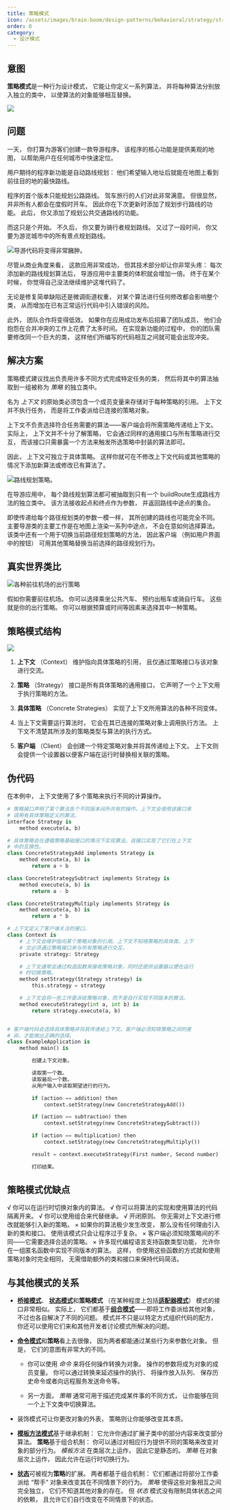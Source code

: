 ```yaml
---
title: 策略模式
icon: /assets/images/brain-boom/design-patterns/behavioral/strategy/strategy-mini.png
order: 8
category:
  - 设计模式
---
```


## 意图

**策略模式**是一种行为设计模式， 它能让你定义一系列算法， 并将每种算法分别放入独立的类中， 以使算法的对象能够相互替换。

![](../../../../.vuepress/public/assets/images/brain-boom/design-patterns/behavioral/strategy/strategy.png)

## 问题

一天， 你打算为游客们创建一款导游程序。 该程序的核心功能是提供美观的地图， 以帮助用户在任何城市中快速定位。

用户期待的程序新功能是自动路线规划： 他们希望输入地址后就能在地图上看到前往目的地的最快路线。

程序的首个版本只能规划公路路线。 驾车旅行的人们对此非常满意。 但很显然， 并非所有人都会在度假时开车。 因此你在下次更新时添加了规划步行路线的功能。 此后， 你又添加了规划公共交通路线的功能。

而这只是个开始。 不久后， 你又要为骑行者规划路线。 又过了一段时间， 你又要为游览城市中的所有景点规划路线。

![导游代码将变得非常臃肿。](../../../../.vuepress/public/assets/images/brain-boom/design-patterns/behavioral/strategy/problem.png)

尽管从商业角度来看， 这款应用非常成功， 但其技术部分却让你非常头疼： 每次添加新的路线规划算法后， 导游应用中主要类的体积就会增加一倍。 终于在某个时候， 你觉得自己没法继续维护这堆代码了。

无论是修复简单缺陷还是微调街道权重， 对某个算法进行任何修改都会影响整个类， 从而增加在已有正常运行代码中引入错误的风险。

此外， 团队合作将变得低效。 如果你在应用成功发布后招募了团队成员， 他们会抱怨在合并冲突的工作上花费了太多时间。 在实现新功能的过程中， 你的团队需要修改同一个巨大的类， 这样他们所编写的代码相互之间就可能会出现冲突。

## 解决方案

策略模式建议找出负责用许多不同方式完成特定任务的类， 然后将其中的算法抽取到一组被称为 *策略* 的独立类中。

名为 *上下文* 的原始类必须包含一个成员变量来存储对于每种策略的引用。 上下文并不执行任务， 而是将工作委派给已连接的策略对象。

上下文不负责选择符合任务需要的算法——客户端会将所需策略传递给上下文。 实际上， 上下文并不十分了解策略， 它会通过同样的通用接口与所有策略进行交互， 而该接口只需暴露一个方法来触发所选策略中封装的算法即可。

因此， 上下文可独立于具体策略。 这样你就可在不修改上下文代码或其他策略的情况下添加新算法或修改已有算法了。

![路线规划策略。](../../../../.vuepress/public/assets/images/brain-boom/design-patterns/behavioral/strategy/solution.png)

在导游应用中， 每个路线规划算法都可被抽取到只有一个 build­Route生成路线方法的独立类中。 该方法接收起点和终点作为参数， 并返回路线中途点的集合。

即使传递给每个路径规划类的参数一模一样， 其所创建的路线也可能完全不同。 主要导游类的主要工作是在地图上渲染一系列中途点， 不会在意如何选择算法。 该类中还有一个用于切换当前路径规划策略的方法， 因此客户端 （例如用户界面中的按钮） 可用其他策略替换当前选择的路径规划行为。

## 真实世界类比

![各种前往机场的出行策略](../../../../.vuepress/public/assets/images/brain-boom/design-patterns/behavioral/strategy/strategy-comic-1-zh.png)

假如你需要前往机场。 你可以选择乘坐公共汽车、 预约出租车或骑自行车。 这些就是你的出行策略。 你可以根据预算或时间等因素来选择其中一种策略。

## 策略模式结构

![](../../../../.vuepress/public/assets/images/brain-boom/design-patterns/behavioral/strategy/structure.png)

1. **上下文** （Context） 维护指向具体策略的引用， 且仅通过策略接口与该对象进行交流。

2. **策略** （Strategy） 接口是所有具体策略的通用接口， 它声明了一个上下文用于执行策略的方法。

3. **具体策略** （Concrete Strategies） 实现了上下文所用算法的各种不同变体。

4. 当上下文需要运行算法时， 它会在其已连接的策略对象上调用执行方法。 上下文不清楚其所涉及的策略类型与算法的执行方式。

5. **客户端** （Client） 会创建一个特定策略对象并将其传递给上下文。 上下文则会提供一个设置器以便客户端在运行时替换相关联的策略。

## 伪代码
在本例中， 上下文使用了多个策略来执行不同的计算操作。

```py
# 策略接口声明了某个算法各个不同版本间所共有的操作。上下文会使用该接口来
# 调用有具体策略定义的算法。
interface Strategy is
    method execute(a, b)

# 具体策略会在遵循策略基础接口的情况下实现算法。该接口实现了它们在上下文
# 中的互换性。
class ConcreteStrategyAdd implements Strategy is
    method execute(a, b) is
        return a + b

class ConcreteStrategySubtract implements Strategy is
    method execute(a, b) is
        return a - b

class ConcreteStrategyMultiply implements Strategy is
    method execute(a, b) is
        return a * b

# 上下文定义了客户端关注的接口。
class Context is
    # 上下文会维护指向某个策略对象的引用。上下文不知晓策略的具体类。上下
    # 文必须通过策略接口来与所有策略进行交互。
    private strategy: Strategy

    # 上下文通常会通过构造函数来接收策略对象，同时还提供设置器以便在运行
    # 时切换策略。
    method setStrategy(Strategy strategy) is
        this.strategy = strategy

    # 上下文会将一些工作委派给策略对象，而不是自行实现不同版本的算法。
    method executeStrategy(int a, int b) is
        return strategy.execute(a, b)


# 客户端代码会选择具体策略并将其传递给上下文。客户端必须知晓策略之间的差
# 异，才能做出正确的选择。
class ExampleApplication is
    method main() is

        创建上下文对象。

        读取第一个数。
        读取最后一个数。
        从用户输入中读取期望进行的行为。

        if (action == addition) then
            context.setStrategy(new ConcreteStrategyAdd())

        if (action == subtraction) then
            context.setStrategy(new ConcreteStrategySubtract())

        if (action == multiplication) then
            context.setStrategy(new ConcreteStrategyMultiply())

        result = context.executeStrategy(First number, Second number)

        打印结果。
```

## 策略模式优缺点
√ 你可以在运行时切换对象内的算法。
√ 你可以将算法的实现和使用算法的代码隔离开来。
√ 你可以使用组合来代替继承。
√ 开闭原则。 你无需对上下文进行修改就能够引入新的策略。
× 如果你的算法极少发生改变， 那么没有任何理由引入新的类和接口。 使用该模式只会让程序过于复杂。
× 客户端必须知晓策略间的不同——它需要选择合适的策略。
× 许多现代编程语言支持函数类型功能， 允许你在一组匿名函数中实现不同版本的算法。 这样， 你使用这些函数的方式就和使用策略对象时完全相同， 无需借助额外的类和接口来保持代码简洁。

## 与其他模式的关系
- [**桥接模式**](../structural/bridge.md)、 [**状态模式**](./state.md)和**策略模式** （在某种程度上包括[**适配器模式**](../structural/adapter.md)） 模式的接口非常相似。 实际上， 它们都基于[**组合模式**](../structural/composite.md)——即将工作委派给其他对象， 不过也各自解决了不同的问题。 模式并不只是以特定方式组织代码的配方， 你还可以使用它们来和其他开发者讨论模式所解决的问题。

- [**命令模式**](./command.md)和**策略**看上去很像， 因为两者都能通过某些行为来参数化对象。 但是， 它们的意图有非常大的不同。

  - 你可以使用 *命令* 来将任何操作转换为对象。 操作的参数将成为对象的成员变量。 你可以通过转换来延迟操作的执行、 将操作放入队列、 保存历史命令或者向远程服务发送命令等。

  - 另一方面， *策略* 通常可用于描述完成某件事的不同方式， 让你能够在同一个上下文类中切换算法。

- 装饰模式可让你更改对象的外表， 策略则让你能够改变其本质。

- [**模板方法模式**](./template-method.md)基于继承机制： 它允许你通过扩展子类中的部分内容来改变部分算法。 **策略**基于组合机制： 你可以通过对相应行为提供不同的策略来改变对象的部分行为。 *模板方法* 在类层次上运作， 因此它是静态的。 *策略* 在对象层次上运作， 因此允许在运行时切换行为。

- [**状态**](./state.md)可被视为**策略**的扩展。 两者都基于组合机制： 它们都通过将部分工作委派给 “帮手” 对象来改变其在不同情景下的行为。 *策略* 使得这些对象相互之间完全独立， 它们不知道其他对象的存在。 但 *状态* 模式没有限制具体状态之间的依赖， 且允许它们自行改变在不同情景下的状态。